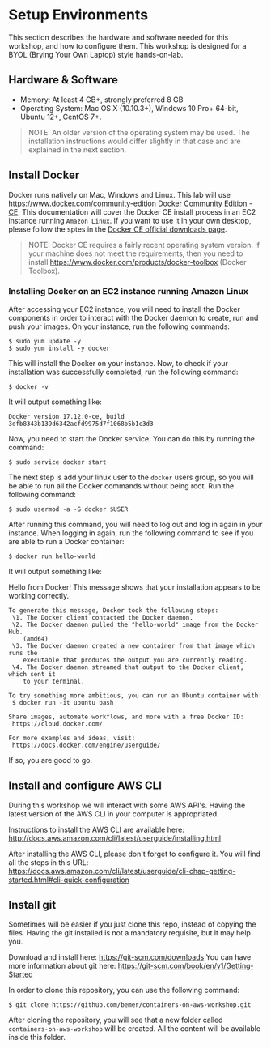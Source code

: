 # Setup Environments

This section describes the hardware and software needed for this workshop, and how to configure them. This workshop is designed for a BYOL (Brying Your Own Laptop) style hands-on-lab.

## Hardware & Software

- Memory: At least 4 GB+, strongly preferred 8 GB
- Operating System: Mac OS X (10.10.3+), Windows 10 Pro+ 64-bit, Ubuntu 12+, CentOS 7+.

> NOTE: An older version of the operating system may be used. The installation instructions would differ slightly in that case and are explained in the next section.

## Install Docker

Docker runs natively on Mac, Windows and Linux. This lab will use https://www.docker.com/community-edition [Docker Community Edition - CE](https://www.docker.com/community-edition). This documentation will cover the Docker CE install process in an EC2 instance running `Amazon Linux`. If you want to use it in your own desktop, please follow the sptes in the [Docker CE official downloads page](https://www.docker.com/community-edition#/download).

> NOTE: Docker CE requires a fairly recent operating system version. If your machine does not meet the requirements, then you need to install https://www.docker.com/products/docker-toolbox (Docker Toolbox).

### Installing Docker on an EC2 instance running Amazon Linux

After accessing your EC2 instance, you will need to install the Docker components in order to interact with the Docker daemon to create, run and push your images. On your instance, run the following commands:

    $ sudo yum update -y
    $ sudo yum install -y docker

This will install the Docker on your instance. Now, to check if your installation was successfully completed, run the following command:

    $ docker -v

It will output something like:

    Docker version 17.12.0-ce, build 3dfb8343b139d6342acfd9975d7f1068b5b1c3d3

Now, you need to start the Docker service. You can do this by running the command:

    $ sudo service docker start

The next step is add your linux user to the `docker` users group, so you will be able to run all the Docker commands without being root. Run the following command:

    $ sudo usermod -a -G docker $USER

After running this command, you will need to log out and log in again in your instance. When logging in again, run the following command to see if you are able to run a Docker container:

    $ docker run hello-world

It will output something like:

Hello from Docker!
This message shows that your installation appears to be working correctly.

    To generate this message, Docker took the following steps:
     \1. The Docker client contacted the Docker daemon.
     \2. The Docker daemon pulled the "hello-world" image from the Docker Hub.
        (amd64)
     \3. The Docker daemon created a new container from that image which runs the
        executable that produces the output you are currently reading.
     \4. The Docker daemon streamed that output to the Docker client, which sent it
        to your terminal.

    To try something more ambitious, you can run an Ubuntu container with:
     $ docker run -it ubuntu bash

    Share images, automate workflows, and more with a free Docker ID:
     https://cloud.docker.com/

    For more examples and ideas, visit:
     https://docs.docker.com/engine/userguide/

If so, you are good to go.

## Install and configure AWS CLI

During this workshop we will interact with some AWS API's. Having the latest version of the AWS CLI in your computer is appropriated.

Instructions to install the AWS CLI are available here: http://docs.aws.amazon.com/cli/latest/userguide/installing.html

After installing the AWS CLI, please don't forget to configure it. You will find all the steps in this URL: https://docs.aws.amazon.com/cli/latest/userguide/cli-chap-getting-started.html#cli-quick-configuration

## Install git

Sometimes will be easier if you just clone this repo, instead of copying the files. Having the git installed is not a mandatory requisite, but it may help you.

Download and install here: https://git-scm.com/downloads
You can have more information about git here: https://git-scm.com/book/en/v1/Getting-Started

In order to clone this repository, you can use the following command:

    $ git clone https://github.com/bemer/containers-on-aws-workshop.git

After cloning the repository, you will see that a new folder called `containers-on-aws-workshop` will be created. All the content will be available inside this folder.
